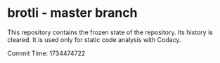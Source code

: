 # brotli - master branch

This repository contains the frozen state of the repository.
Its history is cleared. It is used only for static code
analysis with Codacy.

Commit Time: 1734474722